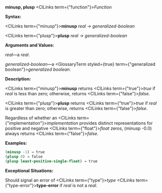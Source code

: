 **minusp, plusp** <ClLinks  term={"function"}><i>Function</i></ClLinks> 



**Syntax:** 



<ClLinks  term={"minusp"}><b>minusp</b></ClLinks> *real → generalized-boolean* 



<ClLinks  term={"plusp"}><b>plusp</b></ClLinks> *real → generalized-boolean* 



**Arguments and Values:** 



*real*—a *real*. 



*generalized-boolean*—a <GlossaryTerm styled={true} term={"generalized boolean"}><i>generalized boolean</i></GlossaryTerm>. 



**Description:** 



<ClLinks  term={"minusp"}><b>minusp</b></ClLinks> returns <ClLinks  term={"true"}><i>true</i></ClLinks> if *real* is less than zero; otherwise, returns <ClLinks  term={"false"}><i>false</i></ClLinks>. 



<ClLinks  term={"plusp"}><b>plusp</b></ClLinks> returns <ClLinks  term={"true"}><i>true</i></ClLinks> if *real* is greater than zero; otherwise, returns <ClLinks  term={"false"}><i>false</i></ClLinks>. 



Regardless of whether an <ClLinks  term={"implementation"}><i>implementation</i></ClLinks> provides distinct representations for positive and negative <ClLinks  term={"float"}><i>float</i></ClLinks> zeros, (minusp -0.0) always returns <ClLinks  term={"false"}><i>false</i></ClLinks>. 



**Examples:**
```lisp
(minusp -1) → true 
(plusp 0) → false 
(plusp least-positive-single-float) → true 
```
**Exceptional Situations:** 



Should signal an error of <ClLinks  term={"type"}><i>type</i></ClLinks> <ClLinks  term={"type-error"}><b>type-error</b></ClLinks> if *real* is not a *real*. 







 



 



